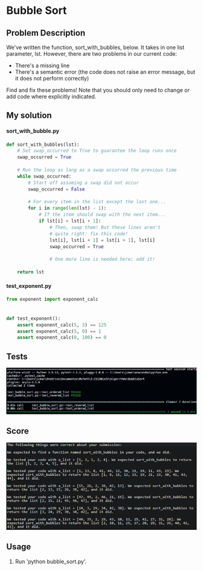 # Bubble Sort

## Problem Description

We've written the function, sort_with_bubbles, below. It takes in one list parameter, lst. However, there are two problems in our current code:
- There's a missing line
- There's a semantic error (the code does not raise an error message, but it does not perform correctly)

Find and fix these problems! Note that you should only need to change or add code where explicitly indicated.

## My solution

#### sort_with_bubble.py

```python
def sort_with_bubbles(lst):
    # Set swap_occurred to True to guarantee the loop runs once
    swap_occurred = True

    # Run the loop as long as a swap occurred the previous time
    while swap_occurred:
        # Start off assuming a swap did not occur
        swap_occurred = False

        # For every item in the list except the last one...
        for i in range(len(lst) - 1):
            # If the item should swap with the next item...
            if lst[i] > lst[i + 1]:
                # Then, swap them! But these lines aren't
                # quite right: fix this code!
                lst[i], lst[i + 1] = lst[i + 1], lst[i]
                swap_occurred = True

                # One more line is needed here; add it!

    return lst
```

#### test_exponent.py

```python
from exponent import exponent_calc


def test_exponent():
    assert exponent_calc(5, 3) == 125
    assert exponent_calc(5, 0) == 1
    assert exponent_calc(0, 100) == 0
```

## Tests

![All passed](./resources/tests.png)

## Score

![All good](./resources/score.png)

## Usage

1. Run 'python bubble_sort.py'.